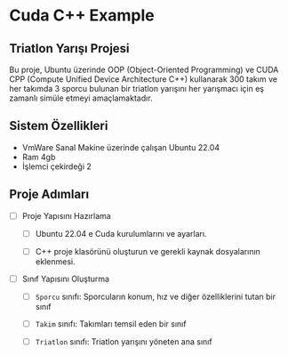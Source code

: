 # Cuda C++ Example

## Triatlon Yarışı Projesi


Bu proje, Ubuntu üzerinde OOP (Object-Oriented Programming) ve CUDA CPP (Compute Unified Device Architecture C++) kullanarak 300 takım ve her takımda 3 sporcu bulunan bir triatlon yarışını her yarışmacı için eş zamanlı simüle etmeyi amaçlamaktadır.


## Sistem Özellikleri

- VmWare Sanal Makine üzerinde çalışan Ubuntu 22.04
- Ram 4gb
- İşlemci çekirdeği 2


## Proje Adımları

- [ ] Proje Yapısını Hazırlama
  - [ ] Ubuntu 22.04 e Cuda kurulumlarını ve ayarları.
  - [ ] C++ proje klasörünü oluşturun ve gerekli kaynak dosyalarının eklenmesi.


- [ ] Sınıf Yapısını Oluşturma
  - [ ] `Sporcu` sınıfı: Sporcuların konum, hız ve diğer özelliklerini tutan bir sınıf
  - [ ] `Takim` sınıfı: Takımları temsil eden bir sınıf
  - [ ] `Triatlon` sınıfı: Triatlon yarışını yöneten ana sınıf

